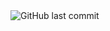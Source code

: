 <img alt="GitHub last commit" src="https://img.shields.io/github/last-commit/Stepanov-Sergey/YART">
